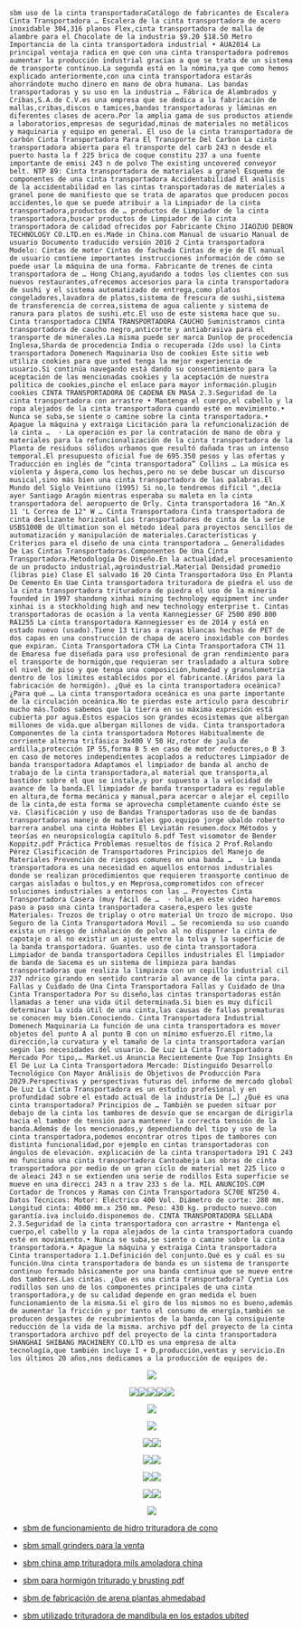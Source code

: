 
```
sbm uso de la cinta transportadoraCatálogo de fabricantes de Escalera Cinta Transportadora … Escalera de la cinta transportadora de acero inoxidable 304,316 planos Flex,cinta transportadora de malla de alambre para el Chocolate de la industria $9.20 $18.50 Metro Importancia de la cinta transportadora industrial • AUA2014 La principal ventaja radica en que con una cinta transportadora podremos aumentar la producción industrial gracias a que se trata de un sistema de transporte continuo.La segunda está en la nómina,ya que como hemos explicado anteriormente,con una cinta transportadora estarás ahorrándote mucho dinero en mano de obra humana. Las bandas transportadoras y su uso en la industria … Fábrica de Alambrados y Cribas,S.A.de C.V.es una empresa que se dedica a la fabricación de mallas,cribas,discos o tamices,bandas transportadoras y láminas en diferentes clases de acero.Por la amplia gama de sus productos atiende a laboratorios,empresas de seguridad,minas de materiales no metálicos y maquinaria y equipo en general. El uso de la cinta transportadora de carbón Cinta Transportadora Para El Transporte Del Carbon La cinta transportadora abierta para el transporte del carb 243 n desde el puerto hasta la f 225 brica de coque constitu 237 a una fuente importante de emisi 243 n de polvo The existing uncovered conveyor belt. NTP 89: Cinta transportadora de materiales a granel Esquema de componentes de una cinta transportadora Accidentabilidad El análisis de la accidentabilidad en las cintas transportadoras de materiales a granel pone de manifiesto que se trata de aparatos que producen pocos accidentes,lo que se puede atribuir a la Limpiador de la cinta transportadora,productos de … productos de Limpiador de la cinta transportadora,buscar productos de Limpiador de la cinta transportadora de calidad ofrecidos por Fabricante Chino JIAOZUO DEBON TECHNOLOGY CO.LTD.en es.Made in China.com Manual de usuario Manual de usuario Documento traducido versión 2016 2 Cinta transportadora Modelo: Cintas de motor Cintas de fachada Cintas de eje de El manual de usuario contiene importantes instrucciones información de cómo se puede usar la máquina de una forma. Fabricante de trenes de cinta transportadora de … Hong Chiang,ayudando a todos los clientes con sus nuevos restaurantes,ofrecemos accesorios para la cinta transportadora de sushi y el sistema automatizado de entrega,como platos congeladores,lavadora de platos,sistema de frescura de sushi,sistema de transferencia de correa,sistema de agua caliente y sistema de ranura para platos de sushi.etc.El uso de este sistema hace que su. Cinta transportadora CINTA TRANSPORTADORA CAUCHO Suministramos cinta transportadora de caucho negro,anticorte y antiabrasiva para el transporte de minerales.La misma puede ser marca Dunlop de procedencia Inglesa,Sharda de procedencia India o recuperada (2do uso) la Cinta transportadora Domenech Maquinaria Uso de cookies Este sitio web utiliza cookies para que usted tenga la mejor experiencia de usuario.Si continúa navegando está dando su consentimiento para la aceptación de las mencionadas cookies y la aceptación de nuestra política de cookies,pinche el enlace para mayor información.plugin cookies CINTA TRANSPORTADORA DE CADENA EN MASA 2.3.Seguridad de la cinta transportadora con arrastre • Mantenga el cuerpo,el cabello y la ropa alejados de la cinta transportadora cuando esté en movimiento.• Nunca se suba,se siente o camine sobre la cinta transportadora.• Apague la máquina y extraiga Licitación para la refuncionalización de la cinta …  · La operación es por la contratación de mano de obra y materiales para la refuncionalización de la cinta transportadora de la Planta de residuos sólidos urbanos que resultó dañada tras un intenso temporal.El presupuesto oficial fue de 695.350 pesos y las ofertas y Traducción en inglés de “cinta transportadora” Collins … La música es violenta y áspera,como los hechos,pero no se debe buscar un discurso musical,sino más bien una cinta transportadora de las palabras.El Mundo del Siglo Veintiuno (1995) Si no,lo tendremos difícil ",decía ayer Santiago Aragón mientras esperaba su maleta en la cinta transportadora del aeropuerto de Orly. Cinta transportadora 16 "An.X 11 'L Correa de 12" W … Cinta Transportadora Cinta transportadora de cinta deslizante horizontal Los transportadores de cinta de la serie USBS100B de Ultimation son el método ideal para proyectos sencillos de automatización y manipulación de materiales.Características y Criterios para el diseño de una cinta transportadora … Generalidades De Las Cintas Transportadoras.Componentes De Una Cinta Transportadora.Metodología De Diseño.En la actualidad,el procesamiento de un producto industrial,agroindustrial.Material Densidad promedio (libras pie) Clase El salvado 16 20 Cinta Transportadora Uso En Planta De Cemento En Uae Cinta transportadora trituradora de piedra el uso de la cinta transportadora trituradora de piedra el uso de la mineria founded in 1997 shandong xinhai mining technology equipment inc under xinhai is a stockholding high and new technology enterprise t. Cintas transportadoras de ocasión a la venta Kannegiesser GF 2500 890 800 RA1255 La cinta transportadora Kannegiesser es de 2014 y está en estado nuevo (usado).Tiene 13 tiras a rayas blancas hechas de PET de dos capas en una construcción de chapa de acero inoxidable con bordes que expiran. Cinta Transportadora CTH La Cinta Transportadora CTH 11 de Emaresa fue diseñada para uso profesional de gran rendimiento para el transporte de hormigón,que requieran ser trasladado a altura sobre el nivel de piso y que tenga una composición,humedad y granulometría dentro de los límites establecidos por el fabricante.(Áridos para la fabricación de hormigón). ¿Qué es la cinta transportadora oceánica? ¿Para qué … La cinta transportadora oceánica es una parte importante de la circulación oceánica.No te pierdas este artículo para descubrir mucho más.Todos sabemos que la tierra en su máxima expresión está cubierta por agua.Estos espacios son grandes ecosistemas que albergan millones de vida.que albergan millones de vida. Cinta transportadora Componentes de la cinta transportadora Motores Habitualmente de corriente alterna trifásica 3x400 V 50 Hz,rotor de jaula de ardilla,protección IP 55,forma B 5 en caso de motor reductores,o B 3 en caso de motores independientes acoplados a reductores Limpiador de banda transportadora Adaptamos el limpiador de banda al ancho de trabajo de la cinta transportadora,al material que transporta,al bastidor sobre el que se instale,y por supuesto a la velocidad de avance de la banda.El limpiador de banda transportadora es regulable en altura,de forma mecánica y manual,para acercar o alejar el cepillo de la cinta,de esta forma se aprovecha completamente cuando éste se va. Clasificación y uso de Bandas Transportadoras uso de de bandas transportadoras manejo de materiales gpo.equipo jorge ubaldo roberto barrera anabel una cinta Hobbes El Leviatán resumen.docx Métodos y teorías en neuropsicología capítulo 6.pdf Test visomotor de Bender Koppitz.pdf Práctica Problemas resueltos de física 2 Prof.Rolando Pérez Clasificación de Transportadores Principios del Manejo de Materiales Prevención de riesgos comunes en una banda …  · La banda transportadora es una necesidad en aquellos entornos industriales donde se realizan procedimientos que requieren transporte continuo de cargas aisladas o bultos,y en Meprosa,comprometidos con ofrecer soluciones industriales a entornos con las … Proyectos Cinta Transportadora Casera (muy fácil de …  · hola,en este video haremos paso a paso una cinta transportadora casera,espero les guste Materiales⇩ Trozos de triplay o otro material Un trozo de micropo. Uso Seguro de la Cinta Transportadora Movil … Se recomienda su uso cuando exista un riesgo de inhalación de polvo al no disponer la cinta de capotaje o al no existir un ajuste entre la tolva y la superficie de la banda transportadora. Guantes. uso de cinta transportadora Limpiador de banda transportadora Cepillos industriales El limpiador de banda de Sacema es un sistema de limpieza para bandas transportadoras que realiza la limpieza con un cepillo industrial cil 237 ndrico girando en sentido contrario al avance de la cinta para. Fallas y Cuidado de Una Cinta Transportadora Fallas y Cuidado de Una Cinta Transportadora Por su diseño,las cintas transportadoras están llamadas a tener una vida útil determinada.Si bien es muy difícil determinar la vida útil de una cinta,las causas de fallas prematuras se conocen muy bien.Conociendo. Cinta Transportadora Industrial Domenech Maquinaria La función de una cinta transportadora es mover objetos del punto A al punto B con un mínimo esfuerzo.El ritmo,la dirección,la curvatura y el tamaño de la cinta transportadora varían según las necesidades del usuario. De Luz La Cinta Transportadora Mercado Por tipo,… Market.us Anuncia Recientemente Que Top Insights En El De Luz La Cinta Transportadora Mercado: Distinguido Desarrollo Tecnológico Con Mayor Análisis de Objetivos de Producción Para 2029.Perspectivas y perspectivas futuras del informe de mercado global De Luz La Cinta Transportadora es un estudio profesional y en profundidad sobre el estado actual de la industria De […] ¿Qué es una cinta transportadora? Principios de … También se pueden situar por debajo de la cinta los tambores de desvío que se encargan de dirigirla hacia el tambor de tensión para mantener la correcta tensión de la banda.Además de los mencionados,y dependiendo del tipo y uso de la cinta transportadora,podemos encontrar otros tipos de tambores con distinta funcionalidad,por ejemplo en cintas transportadoras con ángulos de elevación. explicación de la cinta transportadora 191 C 243 mo funciona una cinta transportadora Cantoabeja Las obras de cinta transportadora por medio de un gran ciclo de material met 225 lico o de aleaci 243 n se extienden una serie de rodillos Esta superficie se mueve en una direcci 243 n a trav 233 s de la. MIL ANUNCIOS.COM Cortador de Troncos y Ramas con Cinta Transportadora SC70E NT250 4. Datos Técnicos: Motor: Eléctrico 400 Vol. Diámetro de corte: 280 mm. Longitud cinta: 4000 mm.x 250 mm. Peso: 430 kg. producto nuevo.con garantía.iva incluido.disponemos de. CINTA TRANSPORTADORA SELLADA 2.3.Seguridad de la cinta transportadora con arrastre • Mantenga el cuerpo,el cabello y la ropa alejados de la cinta transportadora cuando esté en movimiento.• Nunca se suba,se siente o camine sobre la cinta transportadora.• Apague la máquina y extraiga Cinta transportadora Cinta transportadora 1.1.Definición del conjunto.Qué es y cuál es su función.Una cinta transportadora de banda es un sistema de transporte continuo formado básicamente por una banda continua que se mueve entre dos tambores.Las cintas. ¿Que es una cinta transportadora? Cyntia Los rodillos son uno de los componentes principales de una cinta transportadora,y de su calidad depende en gran medida el buen funcionamiento de la misma.Si el giro de los mismos no es bueno,además de aumentar la fricción y por tanto el consumo de energía,también se producen desgastes de recubrimientos de la banda,con la consiguiente reducción de la vida de la misma. archivo pdf del proyecto de la cinta transportadora archivo pdf del proyecto de la cinta transportadora SHANGHAI SHIBANG MACHINERY CO.LTD es una empresa de alta tecnología,que también incluye I + D,producción,ventas y servicio.En los últimos 20 años,nos dedicamos a la producción de equipos de. 
```

<div align="center">

<a href="https://es-crusher.shibang-china.com/github&k=sbm+uso+de+la+cinta+transportadora"><img src="https://static.shibang-china.com/es/crusher/logo.jpg"></a>

<a href="https://es-crusher.shibang-china.com/github&k=sbm+uso+de+la+cinta+transportadora"><img src="https://static.shibang-china.com/es/crusher/index.jpg"></a><a href="https://es-crusher.shibang-china.com/material.htmlgithub&k=sbm+uso+de+la+cinta+transportadora"><img src="https://static.shibang-china.com/es/crusher/material.jpg"></a><a href="https://es-crusher.shibang-china.com/application.htmlgithub&k=sbm+uso+de+la+cinta+transportadora"><img src="https://static.shibang-china.com/es/crusher/application.jpg"></a><a href="https://es-crusher.shibang-china.com/aboutus.htmlgithub&k=sbm+uso+de+la+cinta+transportadora"><img src="https://static.shibang-china.com/es/crusher/aboutus.jpg"></a><a href="https://es-crusher.shibang-china.com/contact.htmlgithub&k=sbm+uso+de+la+cinta+transportadora"><img src="https://static.shibang-china.com/es/crusher/contact.jpg"></a>

<a href="https://es-crusher.shibang-china.com/github&k=sbm+uso+de+la+cinta+transportadora"><img src="https://static.shibang-china.com/es/crusher/banner.jpg"></a>

<a href="https://swt.shibang-china.com/github&k=sbm+uso+de+la+cinta+transportadora"><img src="https://static.shibang-china.com/es/crusher/text.jpg"></a>

<a href="https://swt.shibang-china.com/github&k=sbm+uso+de+la+cinta+transportadora"><img src="https://static.shibang-china.com/es/crusher/chat.jpg"></a><a href="https://es-crusher.shibang-china.com/contact.htmlgithub&k=sbm+uso+de+la+cinta+transportadora"><img src="https://static.shibang-china.com/es/crusher/message.jpg"></a>

<a href="https://es-crusher.shibang-china.com/products/pe.htmlgithub&k=sbm+uso+de+la+cinta+transportadora"><img src="https://static.shibang-china.com/es/crusher/pe.jpg"></a><a href="https://es-crusher.shibang-china.com/products/pf.htmlgithub&k=sbm+uso+de+la+cinta+transportadora"><img src="https://static.shibang-china.com/es/crusher/pf.jpg"></a>

<a href="https://es-crusher.shibang-china.com/products/hpt.htmlgithub&k=sbm+uso+de+la+cinta+transportadora"><img src="https://static.shibang-china.com/es/crusher/hpt.jpg"></a><a href="https://es-crusher.shibang-china.com/products/vsi.htmlgithub&k=sbm+uso+de+la+cinta+transportadora"><img src="https://static.shibang-china.com/es/crusher/vsi.jpg"></a>

<a href="https://es-crusher.shibang-china.com/products/klv.htmlgithub&k=sbm+uso+de+la+cinta+transportadora"><img src="https://static.shibang-china.com/es/crusher/klv.jpg"></a><a href="https://es-crusher.shibang-china.com/products/portable.htmlgithub&k=sbm+uso+de+la+cinta+transportadora"><img src="https://static.shibang-china.com/es/crusher/portable.jpg"></a>

<a href="https://swt.shibang-china.com/github&k=sbm+uso+de+la+cinta+transportadora"><img src="https://static.shibang-china.com/es/crusher/case.jpg"></a>

</div>


* [sbm de funcionamiento de hidro trituradora de cono](sbm%20de%20funcionamiento%20de%20hidro%20trituradora%20de%20cono.md)

* [sbm small grinders para la venta](sbm%20small%20grinders%20para%20la%20venta.md)

* [sbm china amp trituradora mils amoladora china](sbm%20china%20amp%20trituradora%20mils%20amoladora%20china.md)

* [sbm para hormigón triturado y brusting pdf](sbm%20para%20hormig%C3%B3n%20triturado%20y%20brusting%20pdf.md)

* [sbm de fabricación de arena plantas ahmedabad](sbm%20de%20fabricaci%C3%B3n%20de%20arena%20plantas%20ahmedabad.md)

* [sbm utilizado trituradora de mandíbula en los estados ubited](sbm%20utilizado%20trituradora%20de%20mand%C3%ADbula%20en%20los%20estados%20ubited.md)